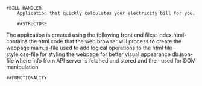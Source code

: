     #BILL HANDLER
        Application that quickly calculates your electricity bill for you.
        
        ##STRUCTURE
The application is created using the following front end files:
    index.html-contains the html code that the web browser will process to create the webpage
    main.js-file used to add logical operations to the html file
    style.css-file for styling the webpage for better visual appearance
    db.json-file where info from API server is fetched and stored and then used for DOM manipulation

    ##FUNCTIONALITY
